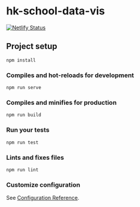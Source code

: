 # hk-school-data-vis

[![Netlify Status](https://api.netlify.com/api/v1/badges/66eaa768-33de-4772-8e9e-0a7706051311/deploy-status)](https://app.netlify.com/sites/xenodochial-engelbart-647c5e/deploys)

## Project setup
```
npm install
```

### Compiles and hot-reloads for development
```
npm run serve
```

### Compiles and minifies for production
```
npm run build
```

### Run your tests
```
npm run test
```

### Lints and fixes files
```
npm run lint
```

### Customize configuration
See [Configuration Reference](https://cli.vuejs.org/config/).
